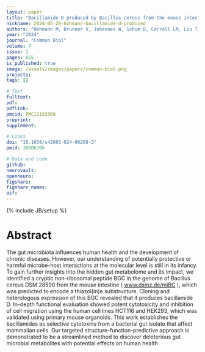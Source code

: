 ```yaml
---
layout: paper
title: "Bacillamide D produced by Bacillus cereus from the mouse intestinal bacterial collection (miBC) is a potent cytotoxin in vitro"
nickname: 2024-05-28-hohmann-bacillamide-d-produced
authors: "Hohmann M, Brunner V, Johannes W, Schum D, Carroll LM, Liu T, Sasaki D, Bosch J, Clavel T, Sieber SA, Zeller G, Tschurtschenthaler M, Janssen KP, Gulder TAM"
year: "2024"
journal: "Commun Biol"
volume: 7
issue: 1
pages: 655
is_published: true
image: /assets/images/papers/commun-biol.png
projects:
tags: []

# Text
fulltext:
pdf:
pdflink:
pmcid: PMC11133360
preprint:
supplement:

# Links
doi: "10.1038/s42003-024-06208-3"
pmid: 38806706

# Data and code
github:
neurovault:
openneuro:
figshare:
figshare_names:
osf:
---
```

{% include JB/setup %}

# Abstract

The gut microbiota influences human health and the development of chronic diseases. However, our understanding of potentially protective or harmful microbe-host interactions at the molecular level is still in its infancy. To gain further insights into the hidden gut metabolome and its impact, we identified a cryptic non-ribosomal peptide BGC in the genome of Bacillus cereus DSM 28590 from the mouse intestine ( www.dsmz.de/miBC ), which was predicted to encode a thiazol(in)e substructure. Cloning and heterologous expression of this BGC revealed that it produces bacillamide D. In-depth functional evaluation showed potent cytotoxicity and inhibition of cell migration using the human cell lines HCT116 and HEK293, which was validated using primary mouse organoids. This work establishes the bacillamides as selective cytotoxins from a bacterial gut isolate that affect mammalian cells. Our targeted structure-function-predictive approach is demonstrated to be a streamlined method to discover deleterious gut microbial metabolites with potential effects on human health.
